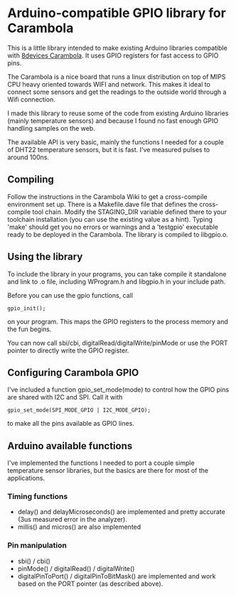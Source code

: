 Arduino-compatible GPIO library for Carambola
=============================================

This is a little library intended to make existing Arduino libraries compatible with [8devices Carambola](http://www.8devices.com/product/3/carambola). It uses GPIO registers for fast access to GPIO pins. 

The Carambola is a nice board that runs a linux distribution on top of MIPS CPU heavy oriented towards WIFI and network. This makes it ideal to connect some sensors and get the readings to the outside world through a Wifi connection. 

I made this library to reuse some of the code from existing Arduino libraries (mainly temperature sensors) and because I found no fast enough GPIO handling samples on the web. 

The available API is very basic, mainly the functions I needed for a couple of DHT22 temperature sensors, but it is fast. I've measured pulses to around 100ns.


Compiling
---------

Follow the instructions in the Carambola Wiki to get a cross-compile environment set up. There is a Makefile.dave file that defines the cross-compile tool chain. Modify the STAGING_DIR variable defined there to your toolchain installation (you can use the existing value as a hint). Typing 'make' should get you no errors or warnings and a 'testgpio' executable ready to be deployed in the Carambola. The library is compiled to libgpio.o.


Using the library
-----------------

To include the library in your programs, you can take compile it standalone and link to .o file, including WProgram.h and libgpio.h in your include path. 

Before you can use the gpio functions, call 

    gpio_init();

on your program. This maps the GPIO registers to the process memory and the fun begins. 

You can now call sbi/cbi, digitalRead/digitalWrite/pinMode or use the PORT pointer to directly write the GPIO register.


Configuring Carambola GPIO
--------------------------

I've included a function gpio_set_mode(mode) to control how the GPIO pins are shared with I2C and SPI. Call it with 

    gpio_set_mode(SPI_MODE_GPIO | I2C_MODE_GPIO);

to make all the pins available as GPIO lines.


Arduino available functions
---------------------------

I've implemented the functions I needed to port a couple simple temperature sensor libraries, but the basics are there for most of the applications. 


### Timing functions

* delay() and delayMicroseconds() are implemented and pretty accurate (3us measured error in the analyzer). 
* millis() and micros() are also implemented


### Pin manipulation

* sbi() / cbi() 
* pinMode() / digitalRead() / digitalWrite()
* digitalPinToPort() / digitalPinToBitMask() are implemented and work based on the PORT pointer (as described above).

